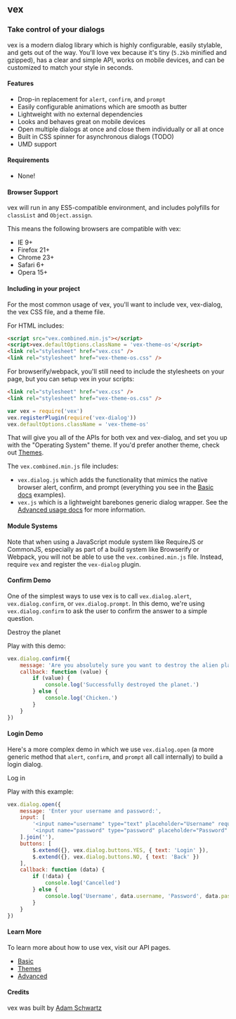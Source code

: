 ## vex

### Take control of your dialogs

vex is a modern dialog library which is highly configurable, easily stylable, and gets out of the way. You'll love vex because it's tiny (`5.2kb` minified and gzipped), has a clear and simple API, works on mobile devices, and can be customized to match your style in seconds.

#### Features

- Drop-in replacement for `alert`, `confirm`, and `prompt`
- Easily configurable animations which are smooth as butter
- Lightweight with no external dependencies
- Looks and behaves great on mobile devices
- Open multiple dialogs at once and close them individually or all at once
- Built in CSS spinner for asynchronous dialogs (TODO)
- UMD support

#### Requirements

- None!

#### Browser Support

vex will run in any ES5-compatible environment, and includes polyfills for `classList` and `Object.assign`.

This means the following browsers are compatible with vex:
- IE 9+
- Firefox 21+
- Chrome 23+
- Safari 6+
- Opera 15+

#### Including in your project

For the most common usage of vex, you'll want to include vex, vex-dialog, the vex CSS file, and a theme file.

For HTML includes:

```html
<script src="vex.combined.min.js"></script>
<script>vex.defaultOptions.className = 'vex-theme-os'</script>
<link rel="stylesheet" href="vex.css" />
<link rel="stylesheet" href="vex-theme-os.css" />
```

For browserify/webpack, you'll still need to include the stylesheets on your page, but you can setup vex in your scripts:

```html
<link rel="stylesheet" href="vex.css" />
<link rel="stylesheet" href="vex-theme-os.css" />
```

```javascript
var vex = require('vex')
vex.registerPlugin(require('vex-dialog'))
vex.defaultOptions.className = 'vex-theme-os'
```

That will give you all of the APIs for both vex and vex-dialog, and set you up with the "Operating System" theme. If you'd prefer another theme, check out [Themes](/vex/api/themes).

The `vex.combined.min.js` file includes:
- `vex.dialog.js` which adds the functionality that mimics the native browser alert, confirm, and prompt (everything you see in the [Basic docs](/vex/api/basic) examples).
- `vex.js` which is a lightweight barebones generic dialog wrapper. See the [Advanced usage docs](/vex/api/advanced) for more information.

<div class="hs-doc-callout hs-doc-callout-info">
<h4>Module Systems</h4>
<p>Note that when using a JavaScript module system like RequireJS or CommonJS, especially as part of a build system like Browserify or Webpack, you will not be able to use the <code>vex.combined.min.js</code> file. Instead, require <code>vex</code> and register the <code>vex-dialog</code> plugin.
</div>

#### Confirm Demo

One of the simplest ways to use vex is to call `vex.dialog.alert`, `vex.dialog.confirm`, or `vex.dialog.prompt`. In this demo, we're using `vex.dialog.confirm` to ask the user to confirm the answer to a simple question.

<a class="demo-confirm hs-brand-button">Destroy the planet</a>
<div class="demo-result-confirm hs-doc-callout hs-doc-callout-info" style="display: none"></div>
<script>
$('.demo-confirm').click(function(){
    vex.dialog.confirm({
        message: 'Are you absolutely sure you want to destroy the alien planet?',
        callback: function(value) {
            $('.demo-result-confirm').show().html('<h4>Result</h4><p>' + (value ? 'Successfully destroyed the planet.' : 'Chicken.') + '</p>');
        }
    });
});
</script>

Play with this demo:

```javascript
vex.dialog.confirm({
    message: 'Are you absolutely sure you want to destroy the alien planet?',
    callback: function (value) {
        if (value) {
            console.log('Successfully destroyed the planet.')
        } else {
            console.log('Chicken.')
        }
    }
})
```

#### Login Demo

Here's a more complex demo in which we use `vex.dialog.open` (a more generic method that `alert`, `confirm`, and `prompt` all call internally) to build a login dialog.

<a class="demo-login hs-brand-button">Log in</a>
<div class="demo-result-login hs-doc-callout hs-doc-callout-info" style="display: none"></div>
<script>
    $('.demo-login').click(function(){
        vex.dialog.open({
            message: 'Enter your username and password:',
            input: '' +
                '<input name="username" type="text" placeholder="Username" required />' +
                '<input name="password" type="password" placeholder="Password" required />' +
            '',
            buttons: [
                $.extend({}, vex.dialog.buttons.YES, { text: 'Login' }),
                $.extend({}, vex.dialog.buttons.NO, { text: 'Back' })
            ],
            callback: function (data) {
                $('.demo-result-login').show().html('' +
                    '<h4>Result</h4>' +
                    '<p>' +
                        'Username: <b>' + data.username + '</b><br/>' +
                        'Password: <b>' + data.password + '</b>' +
                    '</p>' +
                '')
            }
        });
    });
</script>

Play with this example:

```javascript
vex.dialog.open({
    message: 'Enter your username and password:',
    input: [
        '<input name="username" type="text" placeholder="Username" required />',
        '<input name="password" type="password" placeholder="Password" required />'
    ].join(''),
    buttons: [
        $.extend({}, vex.dialog.buttons.YES, { text: 'Login' }),
        $.extend({}, vex.dialog.buttons.NO, { text: 'Back' })
    ],
    callback: function (data) {
        if (!data) {
            console.log('Cancelled')
        } else {
            console.log('Username', data.username, 'Password', data.password)
        }
    }
})
```

#### Learn More

To learn more about how to use vex, visit our API pages.

- [Basic](http://github.hubspot.com/vex/api/basic)
- [Themes](http://github.hubspot.com/vex/api/themes)
- [Advanced](http://github.hubspot.com/vex/api/advanced)

#### Credits

vex was built by [Adam Schwartz](http://twitter.com/adamfschwartz)


<!-- Resources for the demos -->
<p style="-webkit-transform: translateZ(0)"></p>
<script src="/vex/dist/vex.combined.js"></script>
<link rel="stylesheet" href="/vex/css/vex.css" />
<link rel="stylesheet" href="/vex/css/vex-theme-os.css">
<script>
    (function(){
        vex.defaultOptions.className = 'vex-theme-os';
    })();
</script>

